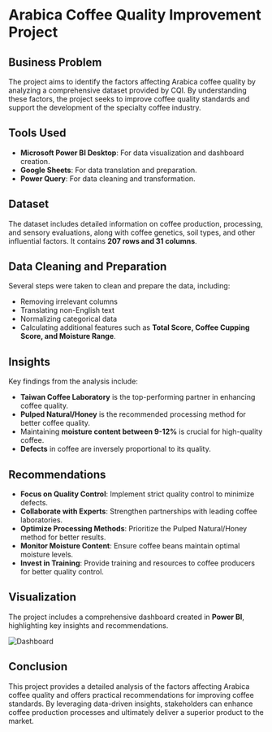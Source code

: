 # Arabica Coffee Quality Improvement Project

## Business Problem
The project aims to identify the factors affecting Arabica coffee quality by analyzing a comprehensive dataset provided by CQI. By understanding these factors, the project seeks to improve coffee quality standards and support the development of the specialty coffee industry.

## Tools Used
- **Microsoft Power BI Desktop**: For data visualization and dashboard creation.
- **Google Sheets**: For data translation and preparation.
- **Power Query**: For data cleaning and transformation.

## Dataset
The dataset includes detailed information on coffee production, processing, and sensory evaluations, along with coffee genetics, soil types, and other influential factors. It contains **207 rows and 31 columns**.

## Data Cleaning and Preparation
Several steps were taken to clean and prepare the data, including:
- Removing irrelevant columns
- Translating non-English text
- Normalizing categorical data
- Calculating additional features such as **Total Score, Coffee Cupping Score, and Moisture Range**.

## Insights
Key findings from the analysis include:
- **Taiwan Coffee Laboratory** is the top-performing partner in enhancing coffee quality.
- **Pulped Natural/Honey** is the recommended processing method for better coffee quality.
- Maintaining **moisture content between 9-12%** is crucial for high-quality coffee.
- **Defects** in coffee are inversely proportional to its quality.

## Recommendations
- **Focus on Quality Control**: Implement strict quality control to minimize defects.
- **Collaborate with Experts**: Strengthen partnerships with leading coffee laboratories.
- **Optimize Processing Methods**: Prioritize the Pulped Natural/Honey method for better results.
- **Monitor Moisture Content**: Ensure coffee beans maintain optimal moisture levels.
- **Invest in Training**: Provide training and resources to coffee producers for better quality control.

## Visualization
The project includes a comprehensive dashboard created in **Power BI**, highlighting key insights and recommendations.

![Dashboard](images/dashboard.png)  

## Conclusion
This project provides a detailed analysis of the factors affecting Arabica coffee quality and offers practical recommendations for improving coffee standards. By leveraging data-driven insights, stakeholders can enhance coffee production processes and ultimately deliver a superior product to the market.
